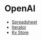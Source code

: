 # OpenAI

* [Spreadsheet](broken-reference)
* [Iterator](md/iterator.md)
* [Kv Store](md/kv\_store.md)
